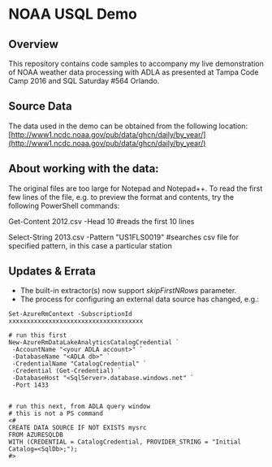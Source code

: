 # NOAA USQL Demo
## Overview
This repository contains code samples to accompany my live demonstration of NOAA weather data processing with ADLA as presented at Tampa Code Camp 2016 and SQL Saturday #564 Orlando.

## Source Data
The data used in the demo can be obtained from the following location: [http://www1.ncdc.noaa.gov/pub/data/ghcn/daily/by_year/](http://www1.ncdc.noaa.gov/pub/data/ghcn/daily/by_year/)

## About working with the data:
The original files are too large for Notepad and Notepad++. To read the first few lines of the file, e.g. to preview the format and contents, try the following PowerShell commands:

Get-Content 2012.csv -Head 10 #reads the first 10 lines

Select-String 2013.csv -Pattern "US1FLS0019" #searches csv file for specified pattern, in this case a particular station

## Updates & Errata
* The built-in extractor(s) now support *skipFirstNRows* parameter.
* The process for configuring an external data source has changed, e.g.:

```
Set-AzureRmContext -SubscriptionId xxxxxxxxxxxxxxxxxxxxxxxxxxxxxxxxxxxxx

# run this first
New-AzureRmDataLakeAnalyticsCatalogCredential `
 -AccountName "<your ADLA account>" `
 -DatabaseName "<ADLA db>" `
 -CredentialName "CatalogCredential" `
 -Credential (Get-Credential) `
 -DatabaseHost "<SqlServer>.database.windows.net" `
 -Port 1433


# run this next, from ADLA query window
# this is not a PS command
<#
CREATE DATA SOURCE IF NOT EXISTS mysrc 
FROM AZURESQLDB
WITH (CREDENTIAL = CatalogCredential, PROVIDER_STRING = "Initial Catalog=<SqlDb>;");
#>
```
